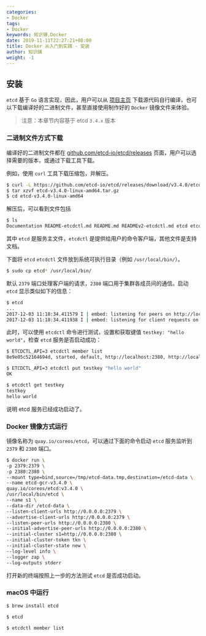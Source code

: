 ```yaml
---
categories:
- Docker
tags:
- Docker  
keywords: 知识铺,Docker
date: 2019-11-11T22:27:21+08:00
title: Docker 从入门到实践 - 安装
author: 知识铺
weight: -1
---
```


## 安装

`etcd` 基于 `Go` 语言实现，因此，用户可以从 [项目主页](https://github.com/etcd-io/etcd) 下载源代码自行编译，也可以下载编译好的二进制文件，甚至直接使用制作好的 `Docker` 镜像文件来体验。

>注意：本章节内容基于 etcd `3.4.x` 版本

### 二进制文件方式下载

编译好的二进制文件都在 [github.com/etcd-io/etcd/releases](https://github.com/etcd-io/etcd/releases/) 页面，用户可以选择需要的版本，或通过下载工具下载。

例如，使用 `curl` 工具下载压缩包，并解压。

```bash
$ curl -L https://github.com/etcd-io/etcd/releases/download/v3.4.0/etcd-v3.4.0-linux-amd64.tar.gz -o etcd-v3.4.0-linux-amd64.tar.gz
$ tar xzvf etcd-v3.4.0-linux-amd64.tar.gz
$ cd etcd-v3.4.0-linux-amd64
```

解压后，可以看到文件包括

```bash
$ ls
Documentation README-etcdctl.md README.md READMEv2-etcdctl.md etcd etcdctl
```

其中 `etcd` 是服务主文件，`etcdctl` 是提供给用户的命令客户端，其他文件是支持文档。

下面将 `etcd` `etcdctl` 文件放到系统可执行目录（例如 `/usr/local/bin/`）。

```bash
$ sudo cp etcd* /usr/local/bin/
```

默认 `2379` 端口处理客户端的请求，`2380` 端口用于集群各成员间的通信。启动 `etcd` 显示类似如下的信息：

```bash
$ etcd
...
2017-12-03 11:18:34.411579 I | embed: listening for peers on http://localhost:2380
2017-12-03 11:18:34.411938 I | embed: listening for client requests on localhost:2379
```

此时，可以使用 `etcdctl` 命令进行测试，设置和获取键值 `testkey: "hello world"`，检查 `etcd` 服务是否启动成功：

```bash
$ ETCDCTL_API=3 etcdctl member list
8e9e05c52164694d, started, default, http://localhost:2380, http://localhost:2379

$ ETCDCTL_API=3 etcdctl put testkey "hello world"
OK

$ etcdctl get testkey
testkey
hello world
```

说明 etcd 服务已经成功启动了。

### Docker 镜像方式运行

镜像名称为 `quay.io/coreos/etcd`，可以通过下面的命令启动 `etcd` 服务监听到 `2379` 和 `2380` 端口。

```bash
$ docker run \
-p 2379:2379 \
-p 2380:2380 \
--mount type=bind,source=/tmp/etcd-data.tmp,destination=/etcd-data \
--name etcd-gcr-v3.4.0 \
quay.io/coreos/etcd:v3.4.0 \
/usr/local/bin/etcd \
--name s1 \
--data-dir /etcd-data \
--listen-client-urls http://0.0.0.0:2379 \
--advertise-client-urls http://0.0.0.0:2379 \
--listen-peer-urls http://0.0.0.0:2380 \
--initial-advertise-peer-urls http://0.0.0.0:2380 \
--initial-cluster s1=http://0.0.0.0:2380 \
--initial-cluster-token tkn \
--initial-cluster-state new \
--log-level info \
--logger zap \
--log-outputs stderr
```

打开新的终端按照上一步的方法测试 `etcd` 是否成功启动。

### macOS 中运行

```bash
$ brew install etcd

$ etcd

$ etcdctl member list
```
